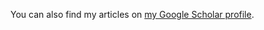 
  You can also find my articles on <a href="https://scholar.google.com/citations?hl=en&user=gfOeu-sAAAAJ&view_op=list_works" target="_blank">my Google Scholar profile</a>.

